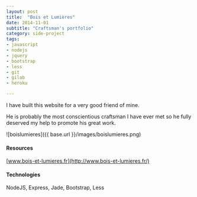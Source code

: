 ```yaml
---
layout: post
title:  "Bois et Lumières"
date: 2014-11-01
subtitle: "Craftsman's portfolio"
category: side-project
tags:
- javascript
- nodejs
- jquery
- bootstrap
- less
- git
- gilab
- heroku

---
```


I have built this website for a very good friend of mine.

He is probably the most conscientious craftsman I have ever met so he fully deserved my help to promote his great work.


![boislumieres]({{ base.url }}/images/boislumieres.png)

#### Resources

[www.bois-et-lumieres.fr](http://www.bois-et-lumieres.fr/)

#### Technologies

NodeJS, Express, Jade, Bootstrap, Less  
